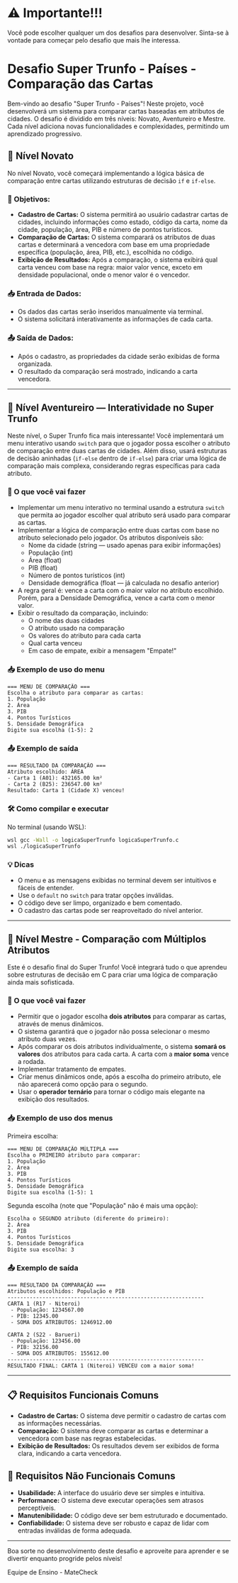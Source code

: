 # ⚠️ Importante!!!
Você pode escolher qualquer um dos desafios para desenvolver. Sinta-se à vontade para começar pelo desafio que mais lhe interessa.

# Desafio Super Trunfo - Países - Comparação das Cartas

Bem-vindo ao desafio "Super Trunfo - Países"! Neste projeto, você desenvolverá um sistema para comparar cartas baseadas em atributos de cidades. O desafio é dividido em três níveis: Novato, Aventureiro e Mestre. Cada nível adiciona novas funcionalidades e complexidades, permitindo um aprendizado progressivo.

## 🏅 Nível Novato

No nível Novato, você começará implementando a lógica básica de comparação entre cartas utilizando estruturas de decisão `if` e `if-else`.

### 🚩 Objetivos:
- **Cadastro de Cartas:** O sistema permitirá ao usuário cadastrar cartas de cidades, incluindo informações como estado, código da carta, nome da cidade, população, área, PIB e número de pontos turísticos.
- **Comparação de Cartas:** O sistema comparará os atributos de duas cartas e determinará a vencedora com base em uma propriedade específica (população, área, PIB, etc.), escolhida no código.
- **Exibição de Resultados:** Após a comparação, o sistema exibirá qual carta venceu com base na regra: maior valor vence, exceto em densidade populacional, onde o menor valor é o vencedor.

### 📥 Entrada de Dados:
- Os dados das cartas serão inseridos manualmente via terminal.
- O sistema solicitará interativamente as informações de cada carta.

### 📤 Saída de Dados:
- Após o cadastro, as propriedades da cidade serão exibidas de forma organizada.
- O resultado da comparação será mostrado, indicando a carta vencedora.

---

## 🏅 Nível Aventureiro — Interatividade no Super Trunfo

Neste nível, o Super Trunfo fica mais interessante! Você implementará um menu interativo usando `switch` para que o jogador possa escolher o atributo de comparação entre duas cartas de cidades. Além disso, usará estruturas de decisão aninhadas (`if-else` dentro de `if-else`) para criar uma lógica de comparação mais complexa, considerando regras específicas para cada atributo.

### 🚩 O que você vai fazer
- Implementar um menu interativo no terminal usando a estrutura `switch` que permita ao jogador escolher qual atributo será usado para comparar as cartas.
- Implementar a lógica de comparação entre duas cartas com base no atributo selecionado pelo jogador. Os atributos disponíveis são:
  - Nome da cidade (string — usado apenas para exibir informações)
  - População (int)
  - Área (float)
  - PIB (float)
  - Número de pontos turísticos (int)
  - Densidade demográfica (float — já calculada no desafio anterior)
- A regra geral é: vence a carta com o maior valor no atributo escolhido. Porém, para a Densidade Demográfica, vence a carta com o menor valor.
- Exibir o resultado da comparação, incluindo:
  - O nome das duas cidades
  - O atributo usado na comparação
  - Os valores do atributo para cada carta
  - Qual carta venceu
  - Em caso de empate, exibir a mensagem "Empate!"

### 📥 Exemplo de uso do menu
```
=== MENU DE COMPARAÇÃO ===
Escolha o atributo para comparar as cartas:
1. População
2. Área
3. PIB
4. Pontos Turísticos
5. Densidade Demográfica
Digite sua escolha (1-5): 2
```

### 📤 Exemplo de saída
```
=== RESULTADO DA COMPARAÇÃO ===
Atributo escolhido: ÁREA
- Carta 1 (A01): 432165.00 km²
- Carta 2 (B25): 236547.00 km²
Resultado: Carta 1 (Cidade X) venceu!
```

### 🛠️ Como compilar e executar

No terminal (usando WSL):
```sh
wsl gcc -Wall -o logicaSuperTrunfo logicaSuperTrunfo.c
wsl ./logicaSuperTrunfo
```

### 💡 Dicas
- O menu e as mensagens exibidas no terminal devem ser intuitivos e fáceis de entender.
- Use o `default` no `switch` para tratar opções inválidas.
- O código deve ser limpo, organizado e bem comentado.
- O cadastro das cartas pode ser reaproveitado do nível anterior.

---

## 🏅 Nível Mestre - Comparação com Múltiplos Atributos

Este é o desafio final do Super Trunfo! Você integrará tudo o que aprendeu sobre estruturas de decisão em C para criar uma lógica de comparação ainda mais sofisticada.

### 🚩 O que você vai fazer
- Permitir que o jogador escolha **dois atributos** para comparar as cartas, através de menus dinâmicos.
- O sistema garantirá que o jogador não possa selecionar o mesmo atributo duas vezes.
- Após comparar os dois atributos individualmente, o sistema **somará os valores** dos atributos para cada carta. A carta com a **maior soma** vence a rodada.
- Implementar tratamento de empates.
- Criar menus dinâmicos onde, após a escolha do primeiro atributo, ele não aparecerá como opção para o segundo.
- Usar o **operador ternário** para tornar o código mais elegante na exibição dos resultados.

### 📥 Exemplo de uso dos menus
Primeira escolha:
```
=== MENU DE COMPARAÇÃO MÚLTIPLA ===
Escolha o PRIMEIRO atributo para comparar:
1. População
2. Área
3. PIB
4. Pontos Turísticos
5. Densidade Demográfica
Digite sua escolha (1-5): 1
```

Segunda escolha (note que "População" não é mais uma opção):
```
Escolha o SEGUNDO atributo (diferente do primeiro):
2. Área
3. PIB
4. Pontos Turísticos
5. Densidade Demográfica
Digite sua escolha: 3
```

### 📤 Exemplo de saída
```
=== RESULTADO DA COMPARAÇÃO ===
Atributos escolhidos: População e PIB
--------------------------------------------------------------
CARTA 1 (R17 - Niteroi)
 - População: 1234567.00
 - PIB: 12345.00
 - SOMA DOS ATRIBUTOS: 1246912.00

CARTA 2 (S22 - Barueri)
 - População: 123456.00
 - PIB: 32156.00
 - SOMA DOS ATRIBUTOS: 155612.00
--------------------------------------------------------------
RESULTADO FINAL: CARTA 1 (Niteroi) VENCEU com a maior soma!
```

---

## 📋 Requisitos Funcionais Comuns
- **Cadastro de Cartas:** O sistema deve permitir o cadastro de cartas com as informações necessárias.
- **Comparação:** O sistema deve comparar as cartas e determinar a vencedora com base nas regras estabelecidas.
- **Exibição de Resultados:** Os resultados devem ser exibidos de forma clara, indicando a carta vencedora.

## 📌 Requisitos Não Funcionais Comuns
- **Usabilidade:** A interface do usuário deve ser simples e intuitiva.
- **Performance:** O sistema deve executar operações sem atrasos perceptíveis.
- **Manutenibilidade:** O código deve ser bem estruturado e documentado.
- **Confiabilidade:** O sistema deve ser robusto e capaz de lidar com entradas inválidas de forma adequada.

---

Boa sorte no desenvolvimento deste desafio e aproveite para aprender e se divertir enquanto progride pelos níveis!

Equipe de Ensino - MateCheck
